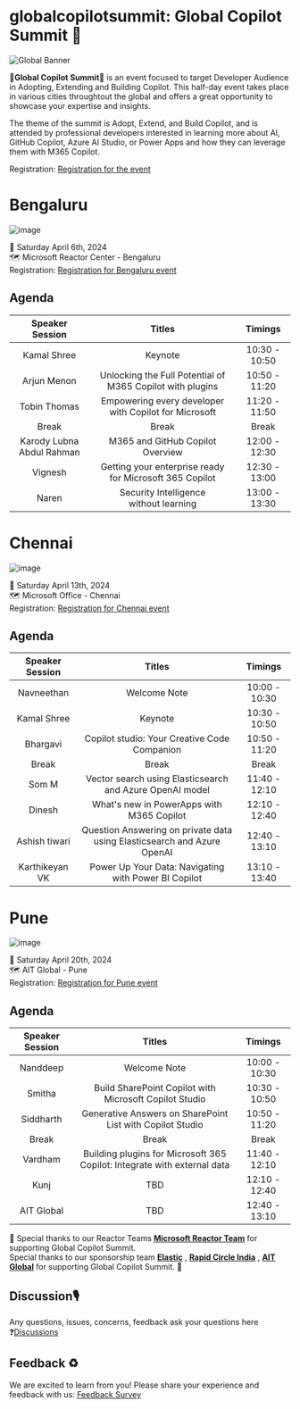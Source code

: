 # globalcopilotsummit: Global Copilot Summit 🎉

![Global Banner](https://github.com/microsoft/global-copilot-summit/assets/3199282/ff6bf951-eaa7-43ed-be21-e5e481bbc4e4)

<p>🎉<b>Global Copilot Summit</b>🎉 is an event focused to target Developer Audience in Adopting, Extending and Building Copilot. This half-day event takes place in various cities throughtout the global and offers a great opportunity to showcase your expertise and insights.</p>

<p>The theme of the summit is Adopt, Extend, and Build Copilot, and is attended by professional developers interested in learning more about AI, GitHub Copilot, Azure AI Studio, or Power Apps and how they can leverage them with M365 Copilot.</p>

Registration: [Registration for the event](https://aka.ms/globalcopilotsummitregistration)

# Bengaluru
![image](https://github.com/microsoft/global-copilot-summit/assets/3199282/f395e604-0e12-4437-9ac3-1585f8593d21)

📆 Saturday April 6th, 2024 <br/>
🗺️ Microsoft Reactor Center - Bengaluru<br/>
Registration: [Registration for Bengaluru event](https://www.meetup.com/microsoft-reactor-bengaluru/events/300066018/) <br/>

## Agenda

|  Speaker	Session 	|  Titles 	|  Timings 	|
|:-:	|:-:	|:-:	|
| Kamal Shree  	|   Keynote	|  10:30 - 10:50 	|
|  Arjun Menon 	| Unlocking the Full Potential of M365 Copilot with plugins  	|  10:50 - 11:20 	|
|  Tobin Thomas 	|  Empowering every developer with Copilot for Microsoft 	|  11:20 - 11:50 	|
|  Break 	|   Break	|   Break	|
| Karody Lubna Abdul Rahman  	|  M365 and GitHub Copilot Overview 	|  12:00 - 12:30 	|
|  Vignesh 	|  Getting your enterprise ready for Microsoft 365 Copilot	| 12:30 - 13:00  	|
|  Naren 	|  Security Intelligence without learning 	| 13:00 - 13:30  	|

# Chennai
![image](https://github.com/microsoft/global-copilot-summit/assets/3199282/04b1d56b-54d1-4d9b-94af-9423711e77e5)

📆 Saturday April 13th, 2024 <br/>
🗺️ Microsoft Office - Chennai<br/>
Registration: [Registration for Chennai event](https://www.meetup.com/azure-developer-community-chennai/events/299983913) <br/>

## Agenda

|  Speaker	Session 	|  Titles 	|  Timings 	|
|:-:	|:-:	|:-:	|
| Navneethan  	|   Welcome Note	|  10:00 - 10:30 	|
| Kamal Shree  	|   Keynote	|  10:30 - 10:50 	|
|  Bhargavi 	| Copilot studio: Your Creative Code Companion  	|  10:50 - 11:20 	|
|  Break 	|   Break	|   Break	|
|  Som M 	|  Vector search using Elasticsearch and Azure OpenAI model	|  11:40 - 12:10 	|
| Dinesh  	|  What's new in PowerApps with M365 Copilot  	|  12:10 - 12:40 	|
|  Ashish tiwari 	|  Question Answering on private data using Elasticsearch and Azure OpenAI	| 12:40 - 13:10  	|
|  Karthikeyan VK 	|  Power Up Your Data: Navigating with Power BI Copilot 	| 13:10 - 13:40  	|

# Pune
![image](https://github.com/microsoft/global-copilot-summit/assets/3199282/83cf118e-39f3-4b23-82d8-1e2c5b2eb894)

📆 Saturday April 20th, 2024 <br/>
🗺️ AIT Global - Pune<br/>
Registration: [Registration for Pune event](https://www.meetup.com/pune-tech-community/events/299950033/) <br/>

## Agenda

|  Speaker	Session 	|  Titles 	|  Timings 	|
|:-:	|:-:	|:-:	|
| Nanddeep  	|   Welcome Note	|  10:00 - 10:30 	|
| Smitha  	|   Build SharePoint Copilot with Microsoft Copilot Studio	|  10:30 - 10:50 	|
|  Siddharth 	| Generative Answers on SharePoint List with Copilot Studio  	|  10:50 - 11:20 	|
|  Break 	|   Break	|   Break	|
|  Vardham 	|  Building plugins for Microsoft 365 Copilot: Integrate with external data|  11:40 - 12:10 	|
| Kunj  	|  TBD  	|  12:10 - 12:40 	|
|  AIT Global	|  TBD	| 12:40 - 13:10  	|


👋 Special thanks to our Reactor Teams **[Microsoft Reactor Team](https://learn.microsoft.com/en-us/shows/reactor/)** for supporting Global Copilot Summit.<br/>
Special thanks to our sponsorship team **[Elastic]([https://learn.microsoft.com/en-us/shows/reactor/](https://www.elastic.co/))**  , **[Rapid Circle India](www.rapidcircle.com)** , **[AIT Global](https://aitglobalindia.com/)** for supporting Global Copilot Summit. 👋
<br/>

## Discussion🎙️
Any questions, issues, concerns, feedback ask your questions here ❓[Discussions](https://github.com/microsoft/global-copilot-summit/discussions)

## Feedback ♻️
We are excited to learn from you! Please share your experience and feedback with us: [Feedback Survey](https://forms.office.com/r/dN6PRkib99?origin=lprLink)
